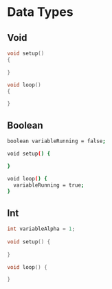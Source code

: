 # Data Types

## Void

```c
void setup()
{

}

void loop()
{

}
```

## Boolean

```sh
boolean variableRunning = false;

void setup() {

}

void loop() {
  variableRunning = true;
}
```

## Int

```c
int variableAlpha = 1;
  
void setup() {
  
}

void loop() {

}
```